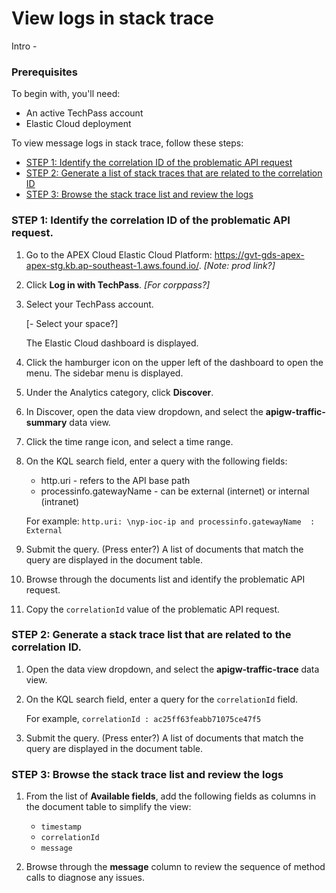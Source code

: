 # View logs in stack trace

Intro -

### Prerequisites

To begin with, you'll need:
- An active TechPass account
- Elastic Cloud deployment

To view message logs in stack trace, follow these steps:
<!--
How about logging in?
Navigating to "space"?

Questions:
- are we sharing the staging link to Elastic platform? or is there a prod link?
- what if user is not a public officer (corppass account)? how do they log in?
- agency users - do they see all the spaces or do they go to a default space?
-->

- [STEP 1: Identify the correlation ID of the problematic API request](#step-1-identify-the-correlation-id-of-the-problematic-api-request)
- [STEP 2: Generate a list of stack traces that are related to the correlation ID](#step-2-generate-a-stack-trace-list-that-are-related-to-the-correlation-id)
- [STEP 3: Browse the stack trace list and review the logs](#step-3-browse-the-stack-trace-list-and-review-the-logs)

### STEP 1: Identify the correlation ID of the problematic API request.

1. Go to the APEX Cloud Elastic Cloud Platform: https://gvt-gds-apex-apex-stg.kb.ap-southeast-1.aws.found.io/. *[Note: prod link?]*

1. Click **Log in with TechPass**. *[For corppass?]*

1. Select your TechPass account.

    [- Select your space?]

   The Elastic Cloud dashboard is displayed.

1. Click the hamburger icon on the upper left of the dashboard to open the menu. The sidebar menu is displayed.

1. Under the Analytics category, click **Discover**.

1. In Discover, open the data view dropdown, and select the **apigw-traffic-summary** data view.

1. Click the time range icon, and select a time range.

1. On the KQL search field, enter a query with the following fields:
    - http.uri - refers to the API base path
    - processinfo.gatewayName - can be external (internet) or internal (intranet)

    For example: `http.uri: \nyp-ioc-ip and processinfo.gatewayName  : External`

1. Submit the query. (Press enter?) A list of documents that match the query are displayed in the document table.

1. Browse through the documents list and identify the problematic API request.

1. Copy the `correlationId` value of the problematic API request.

### STEP 2: Generate a stack trace list that are related to the correlation ID.

1. Open the data view dropdown, and select the **apigw-traffic-trace** data view.

1. On the KQL search field, enter a query for the `correlationId` field. 

    For example, `correlationId : ac25ff63feabb71075ce47f5`

1. Submit the query. (Press enter?) A list of documents that match the query are displayed in the document table.

### STEP 3: Browse the stack trace list and review the logs 

1. From the list of **Available fields**, add the following fields as columns in the document table to simplify the view:
    - `timestamp`
    - `correlationId`
    - `message`

1. Browse through the **message** column to review the sequence of method calls to diagnose any issues.


<!--

1. Find correlation ID

    Discover -> apigw-traffic-summary data view (data view term is new term)ß
    Set the date range

    Use this filter: `http.uri: \nyp-ioc-ip and processinfo.gatewayName  : External `

    http.uri = API path
    External = internet
    Internal = intranet

    Find the `correlationID`

2. View stack trace

    Discover -> apigw-traffic-trace data view 

    Add the columns:

        - correlationId
        - messsage
    And that's the entire stack trace


If you want to go further:

    1a. Can go to common issues
    1b. Can go to 

-->